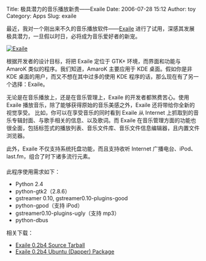 Title: 极具潜力的音乐播放新贵——Exaile
Date: 2006-07-28 15:12
Author: toy
Category: Apps
Slug: exaile

最近，我对一个刚出来不久的音乐播放软件——[Exaile](http://exaile.org)
进行了试用，深感其发展极具潜力，一旦假以时日，必将成为音乐爱好者的新宠。

[![Exaile](http://i.linuxtoy.org/i/exaile_s.png)](http://i.linuxtoy.org/i/exaile.png)

根据开发者的设计目标，将把 Exaile 定位于 GTK+ 环境，而界面和功能与
AmaroK 类似的程序。我们知道，AmaroK 主要应用于 KDE 桌面。假如你是非 KDE
桌面的用户，而又不想在其中过多的使用 KDE
程序的话，那么现在有了另一个选择：Exaile。

无论是在音乐播放上，还是在音乐管理上，Exaile 的开发者都煞费苦心。使用
Exaile 播放音乐，除了能够获得原始的音乐美感之外，Exaile
还将带给你全新的视觉享受。 比如，你可以在享受音乐的同时看到 Exaile 从
Internet 上抓取到的音乐专辑封面、与歌手相关的信息、以及歌词。而 Exaile
在音乐管理方面的功能也很全面，包括标签式的播放列表、音乐文件库、音乐文件信息编辑器，且内置文件浏览器。

此外，Exaile 不仅支持系统托盘功能，而且支持收听 Internet
广播电台、iPod、last.fm，组合了时下诸多流行元素。  
　　  
此程序使用需求如下：

* Python 2.4  
* python-gtk2（2.8.6）  
* gstreamer 0.10, gstreamer0.10-plugins-good  
* python-gpod（支持 iPod）  
* gstreamer0.10-plugins-ugly（支持 mp3）  
* python-dbus

相关下载：

-   [Exaile 0.2b4 Source
    Tarball](http://exaile.org/files/exaile_0.2b4.tar.gz)
-   [Exaile 0.2b4 Ubuntu (Dapper)
    Package](http://exaile.org/files/exaile_0.2b4_i386.deb)

